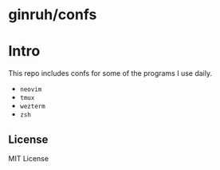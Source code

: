 # ginruh/confs

# Intro

This repo includes confs for some of the programs I use daily.
- ``neovim``
- ``tmux``
- ``wezterm``
- ``zsh``

## License

MIT License

